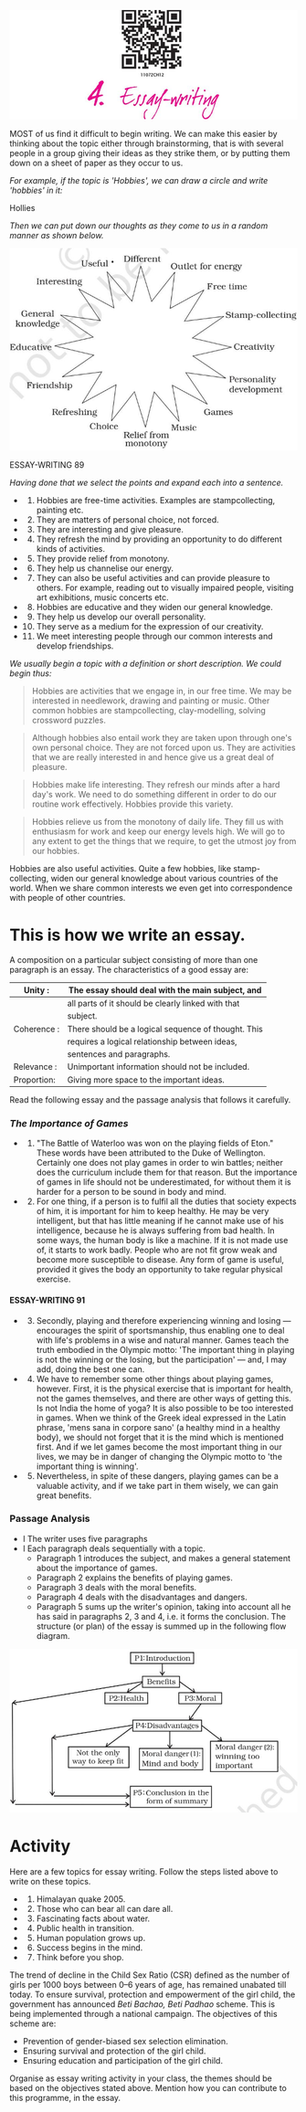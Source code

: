 ![](_page_0_Picture_0.jpeg)

MOST of us find it difficult to begin writing. We can make this easier by thinking about the topic either through brainstorming, that is with several people in a group giving their ideas as they strike them, or by putting them down on a sheet of paper as they occur to us.

*For example, if the topic is 'Hobbies', we can draw a circle and write 'hobbies' in it:*

Hollies

*Then we can put down our thoughts as they come to us in a random manner as shown below.*

![](_page_0_Figure_5.jpeg)

ESSAY-WRITING 89

*Having done that we select the points and expand each into a sentence.*

- 1. Hobbies are free-time activities. Examples are stampcollecting, painting etc.
- 2. They are matters of personal choice, not forced.
- 3. They are interesting and give pleasure.
- 4. They refresh the mind by providing an opportunity to do different kinds of activities.
- 5. They provide relief from monotony.
- 6. They help us channelise our energy.
- 7. They can also be useful activities and can provide pleasure to others. For example, reading out to visually impaired people, visiting art exhibitions, music concerts etc.
- 8. Hobbies are educative and they widen our general knowledge.
- 9. They help us develop our overall personality.
- 10. They serve as a medium for the expression of our creativity.
- 11. We meet interesting people through our common interests and develop friendships.

*We usually begin a topic with a definition or short description. We could begin thus:*

> Hobbies are activities that we engage in, in our free time. We may be interested in needlework, drawing and painting or music. Other common hobbies are stampcollecting, clay-modelling, solving crossword puzzles.

> Although hobbies also entail work they are taken upon through one's own personal choice. They are not forced upon us. They are activities that we are really interested in and hence give us a great deal of pleasure.

> Hobbies make life interesting. They refresh our minds after a hard day's work. We need to do something different in order to do our routine work effectively. Hobbies provide this variety.

> Hobbies relieve us from the monotony of daily life. They fill us with enthusiasm for work and keep our energy levels high. We will go to any extent to get the things that we require, to get the utmost joy from our hobbies.

Hobbies are also useful activities. Quite a few hobbies, like stamp-collecting, widen our general knowledge about various countries of the world. When we share common interests we even get into correspondence with people of other countries.

# This is how we write an essay.

A composition on a particular subject consisting of more than one paragraph is an essay. The characteristics of a good essay are:

| Unity : | The essay should deal with the main subject, and |
| --- | --- |
|  | all parts of it should be clearly linked with that |
|  | subject. |
| Coherence : | There should be a logical sequence of thought. This |
|  | requires a logical relationship between ideas, |
|  | sentences and paragraphs. |
| Relevance : | Unimportant information should not be included. |
| Proportion: | Giving more space to the important ideas. |

Read the following essay and the passage analysis that follows it carefully.

### *The Importance of Games*

- 1. "The Battle of Waterloo was won on the playing fields of Eton." These words have been attributed to the Duke of Wellington. Certainly one does not play games in order to win battles; neither does the curriculum include them for that reason. But the importance of games in life should not be underestimated, for without them it is harder for a person to be sound in body and mind.
- 2. For one thing, if a person is to fulfil all the duties that society expects of him, it is important for him to keep healthy. He may be very intelligent, but that has little meaning if he cannot make use of his intelligence, because he is always suffering from bad health. In some ways, the human body is like a machine. If it is not made use of, it starts to work badly. People who are not fit grow weak and become more susceptible to disease. Any form of game is useful, provided it gives the body an opportunity to take regular physical exercise.

#### ESSAY-WRITING 91

- 3. Secondly, playing and therefore experiencing winning and losing — encourages the spirit of sportsmanship, thus enabling one to deal with life's problems in a wise and natural manner. Games teach the truth embodied in the Olympic motto: 'The important thing in playing is not the winning or the losing, but the participation' — and, I may add, doing the best one can.
- 4. We have to remember some other things about playing games, however. First, it is the physical exercise that is important for health, not the games themselves, and there are other ways of getting this. Is not India the home of yoga? It is also possible to be too interested in games. When we think of the Greek ideal expressed in the Latin phrase, 'mens sana in corpore sano' (a healthy mind in a healthy body), we should not forget that it is the mind which is mentioned first. And if we let games become the most important thing in our lives, we may be in danger of changing the Olympic motto to 'the important thing is winning'.
- 5. Nevertheless, in spite of these dangers, playing games can be a valuable activity, and if we take part in them wisely, we can gain great benefits.

### Passage Analysis

- l The writer uses five paragraphs
- l Each paragraph deals sequentially with a topic.
	- Paragraph 1 introduces the subject, and makes a general statement about the importance of games.
	- Paragraph 2 explains the benefits of playing games.
	- Paragraph 3 deals with the moral benefits.
	- Paragraph 4 deals with the disadvantages and dangers.
	- Paragraph 5 sums up the writer's opinion, taking into account all he has said in paragraphs 2, 3 and 4, i.e. it forms the conclusion. The structure (or plan) of the essay is summed up in the following flow diagram.

![](_page_4_Figure_1.jpeg)

# Activity

Here are a few topics for essay writing. Follow the steps listed above to write on these topics.

- 1. Himalayan quake 2005.
- 2. Those who can bear all can dare all.
- 3. Fascinating facts about water.
- 4. Public health in transition.
- 5. Human population grows up.
- 6. Success begins in the mind.
- 7. Think before you shop.

The trend of decline in the Child Sex Ratio (CSR) defined as the number of girls per 1000 boys between 0–6 years of age, has remained unabated till today. To ensure survival, protection and empowerment of the girl child, the government has announced *Beti Bachao, Beti Padhao* scheme. This is being implemented through a national campaign. The objectives of this scheme are:

- Prevention of gender-biased sex selection elimination.
- Ensuring survival and protection of the girl child.
- Ensuring education and participation of the girl child.

Organise as essay writing activity in your class, the themes should be based on the objectives stated above. Mention how you can contribute to this programme, in the essay.

